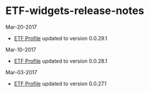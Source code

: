 # ETF-widgets-release-notes


Mar-20-2017
* [ETF Profile](https://github.com/appsngen/ETF-widgets-release-notes/blob/master/ETF%20Profile.md) updated to version 0.0.29.1


Mar-10-2017
* [ETF Profile](https://github.com/appsngen/ETF-widgets-release-notes/blob/master/ETF%20Profile.md) updated to version 0.0.28.1


Mar-03-2017
* [ETF Profile](https://github.com/appsngen/ETF-widgets-release-notes/blob/master/ETF%20Profile.md) updated to version 0.0.27.1
